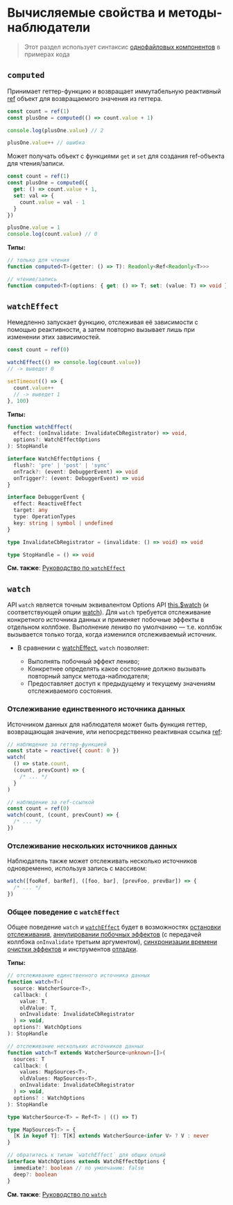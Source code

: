 # Вычисляемые свойства и методы-наблюдатели

> Этот раздел использует синтаксис [однофайловых компонентов](../guide/single-file-component.md) в примерах кода

## `computed`

Принимает геттер-функцию и возвращает иммутабельную реактивный [ref](refs-api.md#ref) объект для возвращаемого значения из геттера.

```js
const count = ref(1)
const plusOne = computed(() => count.value + 1)

console.log(plusOne.value) // 2

plusOne.value++ // ошибка
```

Может получать объект с функциями `get` и `set` для создания ref-объекта для чтения/записи.

```js
const count = ref(1)
const plusOne = computed({
  get: () => count.value + 1,
  set: val => {
    count.value = val - 1
  }
})

plusOne.value = 1
console.log(count.value) // 0
```

**Типы:**

```ts
// только для чтения
function computed<T>(getter: () => T): Readonly<Ref<Readonly<T>>>

// чтение/запись
function computed<T>(options: { get: () => T; set: (value: T) => void }): Ref<T>
```

## `watchEffect`

Немедленно запускает функцию, отслеживая её зависимости с помощью реактивности, а затем повторно вызывает лишь при изменении этих зависимостей.

```js
const count = ref(0)

watchEffect(() => console.log(count.value))
// -> выведет 0

setTimeout(() => {
  count.value++
  // -> выведет 1
}, 100)
```

**Типы:**

```ts
function watchEffect(
  effect: (onInvalidate: InvalidateCbRegistrator) => void,
  options?: WatchEffectOptions
): StopHandle

interface WatchEffectOptions {
  flush?: 'pre' | 'post' | 'sync'
  onTrack?: (event: DebuggerEvent) => void
  onTrigger?: (event: DebuggerEvent) => void
}

interface DebuggerEvent {
  effect: ReactiveEffect
  target: any
  type: OperationTypes
  key: string | symbol | undefined
}

type InvalidateCbRegistrator = (invalidate: () => void) => void

type StopHandle = () => void
```

**См. также**: [Руководство по `watchEffect`](../guide/reactivity-computed-watchers.md#watcheffect)

## `watch`

API `watch` является точным эквивалентом Options API [this.$watch](instance-methods.md#watch) (и соответствующей опции [watch](options-data.md#watch)). Для `watch` требуется отслеживание конкретного источника данных и применяет побочные эффекты в отдельном коллбэке. Выполнение лениво по умолчанию — т.е. коллбэк вызывается только тогда, когда изменился отслеживаемый источник.

- В сравнении с [watchEffect](#watcheffect), `watch` позволяет:

  - Выполнять побочный эффект лениво;
  - Конкретнее определять какое состояние должно вызывать повторный запуск метода-наблюдателя;
  - Предоставляет доступ к предыдущему и текущему значениям отслеживаемого состояния.

### Отслеживание единственного источника данных

Источником данных для наблюдателя может быть функция геттер, возвращающая значение, или непосредственно реактивная ссылка [ref](refs-api.md#ref):

```js
// наблюдение за геттер-функцией
const state = reactive({ count: 0 })
watch(
  () => state.count,
  (count, prevCount) => {
    /* ... */
  }
)

// наблюдение за ref-ссылкой
const count = ref(0)
watch(count, (count, prevCount) => {
  /* ... */
})
```

### Отслеживание нескольких источников данных

Наблюдатель также может отслеживать несколько источников одновременно, используя запись с массивом:

```js
watch([fooRef, barRef], ([foo, bar], [prevFoo, prevBar]) => {
  /* ... */
})
```

### Общее поведение с `watchEffect`

Общее поведение `watch` и [`watchEffect`](#watcheffect) будет в возможностях [остановки отслеживания](../guide/reactivity-computed-watchers.md#остановка-отслеживания), [аннулировании побочных эффектов](../guide/reactivity-computed-watchers.md#аннулирование-побочных-эффектов) (с передачей коллбэка `onInvalidate` третьим аргументом), [синхронизации времени очистки эффектов](../guide/reactivity-computed-watchers.md#синхронизация-времени-очистки-эффектов) и инструментов [отладки](../guide/reactivity-computed-watchers.md#отладка-наблюдателеи).


**Типы:**

```ts
// отслеживание единственного источника данных
function watch<T>(
  source: WatcherSource<T>,
  callback: (
    value: T,
    oldValue: T,
    onInvalidate: InvalidateCbRegistrator
  ) => void,
  options?: WatchOptions
): StopHandle

// отслеживание нескольких источников данных
function watch<T extends WatcherSource<unknown>[]>(
  sources: T
  callback: (
    values: MapSources<T>,
    oldValues: MapSources<T>,
    onInvalidate: InvalidateCbRegistrator
  ) => void,
  options? : WatchOptions
): StopHandle

type WatcherSource<T> = Ref<T> | (() => T)

type MapSources<T> = {
  [K in keyof T]: T[K] extends WatcherSource<infer V> ? V : never
}

// обратитесь к типам `watchEffect` для общих опций
interface WatchOptions extends WatchEffectOptions {
  immediate?: boolean // по умолчанию: false
  deep?: boolean
}
```

**См. также**: [Руководство по `watch`](../guide/reactivity-computed-watchers.md#watch)
